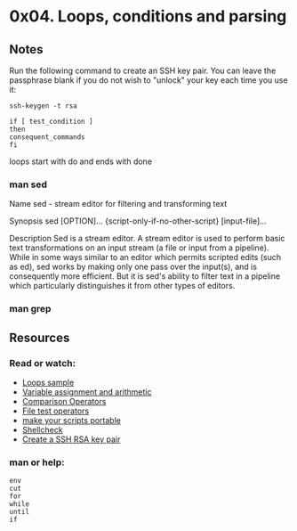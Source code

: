 # 0x04. Loops, conditions and parsing
## Notes 
Run the following command to create an SSH key pair. You can leave the passphrase blank if you do not wish to  "unlock" your key each time you use it:   

    ssh-keygen -t rsa 

    if [ test_condition ] 
    then
    consequent_commands
    fi


loops start with do and ends with done
### man sed 
Name
sed - stream editor for filtering and transforming text

Synopsis
sed [OPTION]... {script-only-if-no-other-script} [input-file]...

Description
Sed is a stream editor. A stream editor is used to perform basic text transformations on an input stream (a file or input from a pipeline). While in some ways similar to an editor which permits scripted edits (such as ed), sed works by making only one pass over the input(s), and is consequently more efficient. But it is sed's ability to filter text in a pipeline which particularly distinguishes it from other types of editors.

### man grep

## Resources
### Read or watch:

+ [Loops sample](https://tldp.org/LDP/Bash-Beginners-Guide/html/sect_09_01.html)
+ [Variable assignment and arithmetic](https://tldp.org/LDP/abs/html/ops.html) 
+ [Comparison Operators](https://tldp.org/LDP/abs/html/comparison-ops.html)
+ [File test operators](https://tldp.org/LDP/abs/html/fto.html) 
+ [make your scripts portable](https://www.cyberciti.biz/tips/finding-bash-perl-python-portably-using-env.html) 
+ [Shellcheck](https://github.com/koalaman/shellcheck)   
+ [Create a SSH RSA key pair](https://askubuntu.com/questions/61557/how-do-i-set-up-ssh-authentication-keys)   
### man or help:
    env  
    cut  
    for  
    while  
    until  
    if  
 


